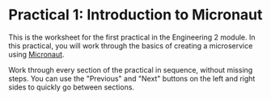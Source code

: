 # Practical 1: Introduction to Micronaut

This is the worksheet for the first practical in the Engineering 2 module.
In this practical, you will work through the basics of creating a microservice using [Micronaut](https://micronaut.io/).

Work through every section of the practical in sequence, without missing steps.
You can use the "Previous" and "Next" buttons on the left and right sides to quickly go between sections.
